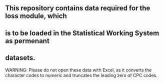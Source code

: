 ## This repository contains data required for the loss module, which
## is to be loaded in the Statistical Working System as permenant
## datasets.

WARNING: Please do not open these data with Excel, as it converts the
character codes to numeric and truncates the leading zero of CPC
codes.